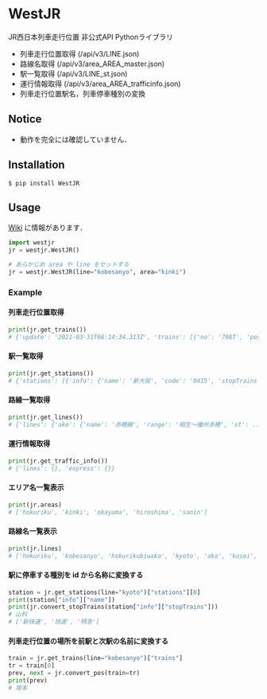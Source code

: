 # WestJR
JR西日本列車走行位置 非公式API Pythonライブラリ

* 列車走行位置取得 (/api/v3/LINE.json)
* 路線名取得 (/api/v3/area_AREA_master.json)
* 駅一覧取得 (/api/v3/LINE_st.json)
* 運行情報取得 (/api/v3/area_AREA_trafficinfo.json)
* 列車走行位置駅名，列車停車種別の変換
  

## Notice
* 動作を完全には確認していません．

## Installation

```console
$ pip install WestJR
```

## Usage
[Wiki](https://github.com/unyacat/westjr/wiki) に情報があります．

```python
import westjr
jr = westjr.WestJR()

# あらかじめ area や line をセットする
jr = westjr.WestJR(line="kobesanyo", area="kinki")
```

### Example
#### 列車走行位置取得 
```python
print(jr.get_trains())
# {'update': '2021-03-31T08:14:34.313Z', 'trains': [{'no': '798T', 'pos': '0414_0415', ...```
```

#### 駅一覧取得 
```python
print(jr.get_stations())
# {'stations': [{'info': {'name': '新大阪', 'code': '0415', 'stopTrains': [1, 2, 5], 'typeNotice': None, ...
```

#### 路線一覧取得
```python
print(jr.get_lines())
# {'lines': {'ako': {'name': '赤穂線', 'range': '相生〜播州赤穂', 'st': ...
```
#### 運行情報取得
```Python
print(jr.get_traffic_info())
# {'lines': {}, 'express': {}}
```

#### エリア名一覧表示
```python
print(jr.areas)
# ['hokuriku', 'kinki', 'okayama', 'hiroshima', 'sanin']
```


#### 路線名一覧表示
```python
print(jr.lines)
# ['hokuriku', 'kobesanyo', 'hokurikubiwako', 'kyoto', 'ako', 'kosei', 'kusatsu', 'nara', 'sagano', 'sanin1', 'sanin2', 'osakahigashi', 'takarazuka']
```



#### 駅に停車する種別を id から名称に変換する
```python
station = jr.get_stations(line="kyoto")["stations"][0]
print(station["info"]["name"])
print(jr.convert_stopTrains(station["info"]["stopTrains"]))
# 山科
# ['新快速', '快速', '特急']

```


#### 列車走行位置の場所を前駅と次駅の名前に変換する
```python
train = jr.get_trains(line="kobesanyo")["trains"]
tr = train[0]
prev, next = jr.convert_pos(train=tr)
print(prev)
# 塚本
```

